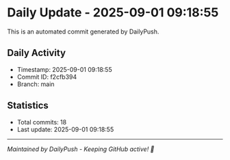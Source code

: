 # Daily Update - 2025-09-01 09:18:55

This is an automated commit generated by DailyPush.

## Daily Activity
- Timestamp: 2025-09-01 09:18:55
- Commit ID: f2cfb394
- Branch: main

## Statistics
- Total commits: 18
- Last update: 2025-09-01 09:18:55

---
*Maintained by DailyPush - Keeping GitHub active! 🚀*
